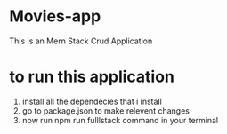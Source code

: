 # Movies-app
This is an Mern Stack Crud Application 


# to run this application 
1. install all the dependecies that i install
2. go to package.json to make relevent changes
3. now run npm run fulllstack command in your terminal 
